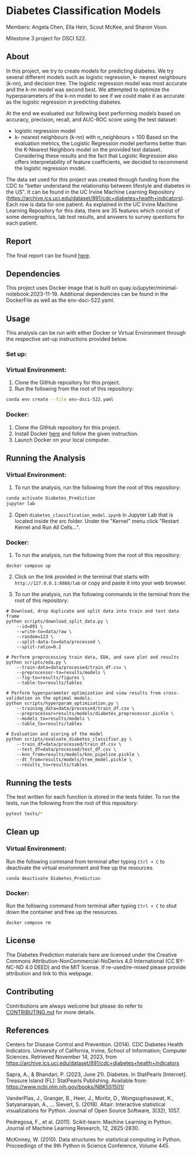 # Diabetes Classification Models

Members: Angela Chen, Ella Hein, Scout McKee, and Sharon Voon.

Milestone 3 project for DSCI 522.

## About

In this project, we try to create models for predicting diabetes. We try
several different models such as logistic regression, k- nearest
neighbours (k-nn), and decision tree. The logistic regression model was
most accurate and the k-nn model was second best. We attempted to
optimize the hyperparameters of the k-nn model to see if we could make it
as accurate as the logistic regression in predicting diabetes.

At the end we evaluated our following best performing models based on accuracy,
precision, recall, and AUC-ROC score using the test dataset:
- logistic regression model
- k- nearest neighbours (k-nn) with n_neighbours = 100
Based on the evaluation metrics, the Logistic Regression model performs better
than the K-Nearest Neighbors model on the provided test dataset. Considering
these results and the fact that Logistic Regression also offers interpretability
of feature coefficients, we decided to recommend the logistic regression model.

The data set used for this project was created through funding from the
CDC to "better understand the relationship between lifestyle and
diabetes in the US". It can be found in the UC Irvine Machine Learning
Repository
(<https://archive.ics.uci.edu/dataset/891/cdc+diabetes+health+indicators>).
Each row is data for one patient. As explained in the UC Irvine Machine
Learning Repository for this data, there are 35 features which consist
of some demographics, lab test results, and answers to survey questions
for each patient.

## Report

The final report can be found [here](https://ubc-mds.github.io/diabetes_classification_model/doc/diabetes_classification_model_report.html).

## Dependencies

This project uses Docker image that is built on quay.io/jupyter/minimal-notebook:2023-11-19. Additional dependencies can be found 
in the DockerFile as well as the env-dsci-522.yaml.

## Usage

This analysis can be run with either Docker or Virtual Environment through the respective set-up instructions provided below.

### Set up:

### Virtual Environment:

1. Clone the GitHub repository for this project.
2. Run the following from the root of this repository:

``` bash
conda env create --file env-dsci-522.yaml
```

### Docker:

1. Clone the GitHub repository for this project.
2. Install Docker [here](https://www.docker.com/get-started/) and  follow the given instruction.
3. Launch  Docker on your local computer.

## Running the Analysis

### Virtual Environment:

1. To run the analysis, run the following from the root of this repository:

``` bash
conda activate Diabetes_Prediction
jupyter lab 
```

2. Open `diabetes_classification_model.ipynb` in Jupyter Lab that is located inside the src folder. Under the "Kernel" menu click
"Restart Kernel and Run All Cells...".


### Docker:

1. To run the analysis, run the following from the root of this repository:
```         
docker compose up
```

2. Click on the link provided in the terminal that starts with `http://127.0.0.1:8888/lab` or copy and paste it into your web browser.

3. To run the analysis, run the following commands in the terminal from the root of this repository:
```
# Download, drop duplicate and split data into train and test data frame
python scripts/download_split_data.py \
    --id=891 \
    --write-to=data/raw \
    --random=123 \
    --split-data-to=data/processed \
    --split-ratio=0.2

# Perform preprocessing train data, EDA, and save plot and results
python scripts/eda.py \
    --train-data=data/processed/train_df.csv \
    --preprocessor-to=results/models \
    --fig-to=results/figures \
    --table-to=results/tables

# Perform hyperparameter optimization and view results from cross-validation on the optimal models. 
python scripts/hyperparam_optimization.py \
    --training_data=data/processed/train_df.csv \
    --preprocessor=results/models/diabetes_preprocessor.pickle \
    --models_to=results/models \
    --table_to=results/tables

# Evaluation and scoring of the model
python scripts/evaluate_diabetes_classifier.py \
    --train_df=data/processed/train_df.csv \
    --test_df=data/processed/test_df.csv \
    --knn_from=results/models/knn_pipeline.pickle \
    --dt_from=results/models/tree_model.pickle \
    --results_to=results/tables

```

## Running the tests

The test written for each function is stored in the tests folder. To run the tests, run the following from the root of this repository:

``` bash
pytest tests/* 
```

## Clean up

### Virtual Environment:
Run the following command from terminal after typing `Ctrl + C` to deactivate the virtual environment and free up the resources.
```
conda deactivate Diabetes_Prediction
```

### Docker:

Run the following command from terminal after typing `Ctrl + C` to shut down the container and free up the resources.
```
docker compose rm
```

## License

The Diabetes Prediction materials here are licensed under the Creative Commons Attribution-NonCommercial-NoDerivs 4.0 International (CC BY-NC-ND 4.0 DEED) and the MIT license. If re-used/re-mixed please provide attribution and link to this webpage.

## Contributing

Contributions are always welcome but please do refer to [CONTRIBUTING.md](https://github.com/UBC-MDS/diabetes_classification_model/blob/main/CONTRIBUTING.md) for more details.

## References

Centers for Disease Control and Prevention. (2014). CDC Diabetes Health 
Indicators. University of California, Irvine, School of Information; 
Computer Sciences. Retrieved November 14, 2023, from 
https://archive.ics.uci.edu/dataset/891/cdc+diabetes+health+indicators

Sapra, A., & Bhandari, P. (2023, June 21). Diabetes. In StatPearls [Internet].
Treasure Island (FL): StatPearls Publishing. Available from: 
https://www.ncbi.nlm.nih.gov/books/NBK551501/

VanderPlas, J., Granger, B., Heer, J., Moritz, D., Wongsuphasawat,
K., Satyanarayan, A., ... Sievert, S. (2018). Altair: Interactive statistical
visualizations for Python. Journal of Open Source Software, 3(32), 1057.

Pedregosa, F., et al. (2011). Scikit-learn: Machine Learning in Python.
Journal of Machine Learning Research, 12, 2825-2830.

McKinney, W. (2010). Data structures for statistical computing in Python.
Proceedings of the 9th Python in Science Conference, Volume 445.
